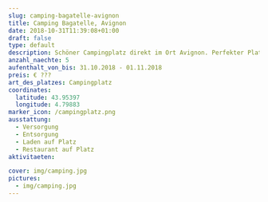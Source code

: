 ```yaml
---
slug: camping-bagatelle-avignon
title: Camping Bagatelle, Avignon
date: 2018-10-31T11:39:08+01:00
draft: false
type: default
description: Schöner Campingplatz direkt im Ort Avignon. Perfekter Platz um die Brücke und natürlich auch das Städchen zu erkunden.
anzahl_naechte: 5
aufenthalt_von_bis: 31.10.2018 - 01.11.2018
preis: € ???
art_des_platzes: Campingplatz
coordinates:
  latitude: 43.95397
  longitude: 4.79883
marker_icon: /campingplatz.png
ausstattung:
  - Versorgung
  - Entsorgung
  - Laden auf Platz
  - Restaurant auf Platz
aktivitaeten:

cover: img/camping.jpg
pictures:
  - img/camping.jpg
---
```

